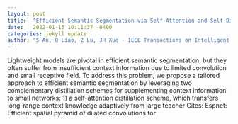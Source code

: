 ```yaml
---
layout: post
title:  "Efficient Semantic Segmentation via Self-Attention and Self-Distillation"
date:   2022-01-15 10:11:37 -0400
categories: jekyll update
author: "S An, Q Liao, Z Lu, JH Xue - IEEE Transactions on Intelligent Transportation , 2022"
---
```

Lightweight models are pivotal in efficient semantic segmentation, but they often suffer from insufficient context information due to limited convolution and small receptive field. To address this problem, we propose a tailored approach to efficient semantic segmentation by leveraging two complementary distillation schemes for supplementing context information to small networks: 1) a self-attention distillation scheme, which transfers long-range context knowledge adaptively from large teacher Cites: Espnet: Efficient spatial pyramid of dilated convolutions for